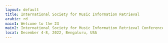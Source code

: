 ```yaml
---
layout: default
title: International Society for Music Information Retrieval
arabic: rd
main1: Welcome to the 23
main2: International Society for Music Information Retrieval Conference
locat: December 4-8, 2022, Bengaluru, USA
---
```

